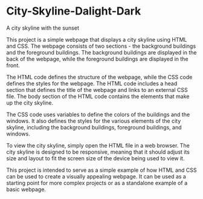 # City-Skyline-Dalight-Dark
A city skyline with the sunset

This project is a simple webpage that displays a city skyline using HTML and CSS. The webpage consists of two sections - the background buildings and the foreground buildings. The background buildings are displayed in the back of the webpage, while the foreground buildings are displayed in the front.

The HTML code defines the structure of the webpage, while the CSS code defines the styles for the webpage. The HTML code includes a head section that defines the title of the webpage and links to an external CSS file. The body section of the HTML code contains the elements that make up the city skyline.

The CSS code uses variables to define the colors of the buildings and the windows. It also defines the styles for the various elements of the city skyline, including the background buildings, foreground buildings, and windows.

To view the city skyline, simply open the HTML file in a web browser. The city skyline is designed to be responsive, meaning that it should adjust its size and layout to fit the screen size of the device being used to view it.

This project is intended to serve as a simple example of how HTML and CSS can be used to create a visually appealing webpage. It can be used as a starting point for more complex projects or as a standalone example of a basic webpage.
